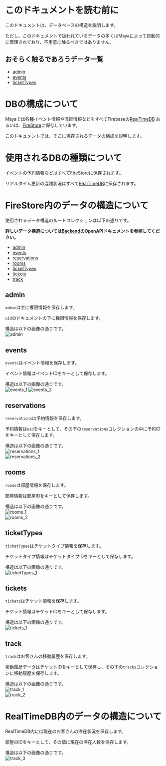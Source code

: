 # このドキュメントを読む前に
このドキュメントは、データベースの構造を説明します。

ただし、このドキュメントで扱われているデータの多くはMayaによって自動的に管理されており、不用意に触るべきではありません。

## おそらく触るであろうデータ一覧
- [admin](https://github.com/Maya-org/Maya-doc/blob/main/doc/backend/DB-scheme.md#admin)
- [events](https://github.com/Maya-org/Maya-doc/blob/main/doc/backend/DB-scheme.md#events)
- [ticketTypes](https://github.com/Maya-org/Maya-doc/blob/main/doc/backend/DB-scheme.md#tickettypes)

# DBの構成について

Mayaでは各種イベント情報や混雑情報などをすべてFirebaseの[RealTimeDB](https://firebase.google.com/docs/database)
あるいは、[FireStore](https://firebase.google.com/docs/firestore)に保存しています。

このドキュメントでは、そこに保存されるデータの構成を説明します。

# 使用されるDBの種類について

イベントの予約情報などはすべて[FireStore](https://firebase.google.com/docs/firestore)に保存されます。

リアルタイム更新の混雑状況はすべて[RealTimeDB](https://firebase.google.com/docs/database)に保存されます。

# FireStore内のデータの構造について

使用されるデータ構造のルートコレクションは以下の通りです。

**詳しいデータ構造については[Backend](https://github.com/Maya-org/Maya-Reservation-Backend/blob/main/openapi/reference/Reservation-API.json)のOpenAPIドキュメントを参照してください。**

- [admin](https://github.com/Maya-org/Maya-doc/blob/main/doc/backend/DB-scheme.md#admin)
- [events](https://github.com/Maya-org/Maya-doc/blob/main/doc/backend/DB-scheme.md#events)
- [reservations](https://github.com/Maya-org/Maya-doc/blob/main/doc/backend/DB-scheme.md#reservations)
- [rooms](https://github.com/Maya-org/Maya-doc/blob/main/doc/backend/DB-scheme.md#rooms)
- [ticketTypes](https://github.com/Maya-org/Maya-doc/blob/main/doc/backend/DB-scheme.md#tickettypes)
- [tickets](https://github.com/Maya-org/Maya-doc/blob/main/doc/backend/DB-scheme.md#tickets)
- [track](https://github.com/Maya-org/Maya-doc/blob/main/doc/backend/DB-scheme.md#track)

## admin
`admin`は主に権限情報を保存します。

`uid`のドキュメントの下に権限情報を保存します。

構造は以下の画像の通りです。<br/>
![admin](img/admin.png)

## events
`events`はイベント情報を保存します。

イベント情報はイベントIDをキーとして保存します。

構造は以下の画像の通りです。<br/>
![events_1](img/events_1.png)
![events_2](img/events_2.png)

## reservations
`reservations`は予約情報を保存します。

予約情報は`uid`をキーとして、その下の`reservations`コレクションの中に予約IDをキーとして保存します。

構造は以下の画像の通りです。<br/>
![reservations_1](img/reservations_1.png)<br/>
![reservations_2](img/reservations_2.png)

## rooms
`rooms`は部屋情報を保存します。

部屋情報は部屋IDをキーとして保存します。

構造は以下の画像の通りです。<br/>
![rooms_1](img/rooms_1.png)<br/>
![rooms_2](img/rooms_2.png)

## ticketTypes
`ticketTypes`はチケットタイプ情報を保存します。

チケットタイプ情報はチケットタイプIDをキーとして保存します。

構造は以下の画像の通りです。<br/>
![ticketTypes_1](img/ticketTypes_1.png)

## tickets
`tickets`はチケット情報を保存します。

チケット情報はチケットIDをキーとして保存します。

構造は以下の画像の通りです。<br/>
![tickets_1](img/tickets_1.png)

## track
`track`はお客さんの移動履歴を保存します。

移動履歴データはチケットIDをキーとして保存し、その下の`tracks`コレクションに移動履歴を保存します。

構造は以下の画像の通りです。<br/>
![track_1](img/track_1.png)<br/>
![track_2](img/track_2.png)

# RealTimeDB内のデータの構造について
RealTimeDB内には現在のお客さんの滞在状況を保存します。

部屋のIDをキーとして、その値に現在の滞在人数を保存します。

構造は以下の画像の通りです。<br/>
![track_3](img/track_3.png)